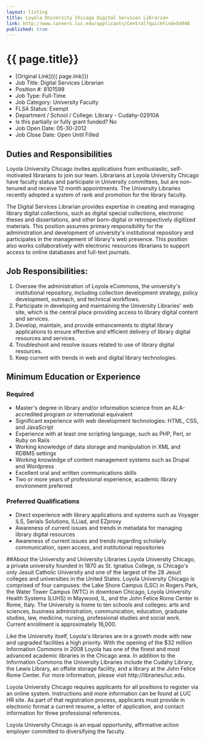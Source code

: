 ```yaml
---
layout: listing
title: Loyola University Chicago Digital Services Librarian  
link: http://www.careers.luc.edu/applicants/Central?quickFind=54948
published: true
---
```


# {{ page.title}}

* [Original Link]({{ page.link}})
* Job Title: Digital Services Librarian
* Position #: 8101599
* Job Type:	Full-Time
* Job Category: University Faculty
* FLSA Status: Exempt 
* Department / School / College: Library - Cudahy-02910A 
* Is this partially or fully grant funded? No
* Job Open Date: 05-30-2012
* Job Close Date: Open Until Filled

## Duties and Responsibilities
Loyola University Chicago invites applications from enthusiastic, self-motivated librarians to join our team. Librarians at Loyola University Chicago have faculty status and participate in University committees, but are non-tenured and receive 12 month appointments. The University Libraries recently adopted a system of rank and promotion for the library faculty. 

The Digital Services Librarian provides expertise in creating and managing library digital collections, such as digital special collections, electronic theses and dissertations, and other born-digital or retrospectively digitized materials. This position assumes primary responsibility for the administration and development of university's institutional repository and participates in the management of library's web presence. This position also works collaboratively with electronic resources librarians to support access to online databases and full-text journals. 

## Job Responsibilities: 
1.	Oversee the administration of Loyola eCommons, the university's institutional repository, including collection development strategy, policy development, outreach, and technical workflows. 
2.	Participate in developing and maintaining the University Libraries' web site, which is the central place providing access to library digital content and services. 
3.	Develop, maintain, and provide enhancements to digital library applications to ensure effective and efficient delivery of library digital resources and services. 
4.	Troubleshoot and resolve issues related to use of library digital resources. 
5.	Keep current with trends in web and digital library technologies.  

## Minimum Education or Experience
### Required
* Master's degree in library and/or information science from an ALA-accredited program or international equivalent 
* Significant experience with web development technologies: HTML, CSS, and JavaScript 
* Experience with at least one scripting language, such as PHP, Perl, or Ruby on Rails 
* Working knowledge of data storage and manipulation in XML and RDBMS settings 
* Working knowledge of content management systems such as Drupal and Wordpress 
* Excellent oral and written communications skills 
* Two or more years of professional experience, academic library environment preferred 

### Preferred Qualifications 
* Direct experience with library applications and systems such as Voyager ILS, Serials Solutions, ILLiad, and EZproxy 
* Awareness of current issues and trends in metadata for managing library digital resources 
* Awareness of current issues and trends regarding scholarly communication, open access, and institutional repositories  

##About the University and University Libraries
Loyola University Chicago, a private university founded in 1870 as St. Ignatius College, is Chicago's only Jesuit Catholic University and one of the largest of the 28 Jesuit colleges and universities in the United States. Loyola University Chicago is comprised of four campuses: the Lake Shore Campus (LSC) in Rogers Park, the Water Tower Campus (WTC) in downtown Chicago, Loyola University Health Systems (LUHS) in Maywood, IL, and the John Felice Rome Center in Rome, Italy. The University is home to ten schools and colleges: arts and sciences, business administration, communication, education, graduate studies, law, medicine, nursing, professional studies and social work. Current enrollment is approximately 16,000. 

Like the University itself, Loyola's libraries are in a growth mode with new and upgraded facilities a high priority. With the opening of the $32 million Information Commons in 2008 Loyola has one of the finest and most advanced academic libraries in the Chicago area. In addition to the Information Commons the University Libraries include the Cudahy Library, the Lewis Library, an offsite storage facility, and a library at the John Felice Rome Center. For more information, please visit http://libraries/luc.edu. 

Loyola University Chicago requires applicants for all positions to register via an online system. Instructions and more information can be found at LUC HR site. As part of that registration process, applicants must provide in electronic format a current resume, a letter of application, and contact information for three professional references. 

Loyola University Chicago is an equal opportunity, affirmative action employer committed to diversifying the faculty.  